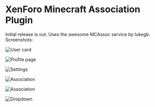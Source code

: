 XenForo Minecraft Association Plugin
====================================

Initial release is out. Uses the awesome MCAssoc service by lukegb. Screenshots:

![User card](https://cdn.mediacru.sh/AmoCmQR3lv1J.png)

![Profile page](https://cdn.mediacru.sh/Vf-LjmC7_QqO.png)

![Settings](https://cdn.mediacru.sh/gh6KVEQprZ1T.png)

![Association](https://cdn.mediacru.sh/TRluJI5zL6Yk.png)

![Association](https://cdn.mediacru.sh/AUEIj0ngiPQr.png)

![Dropdown](https://cdn.mediacru.sh/_lP_kNTkXhxA.png)

